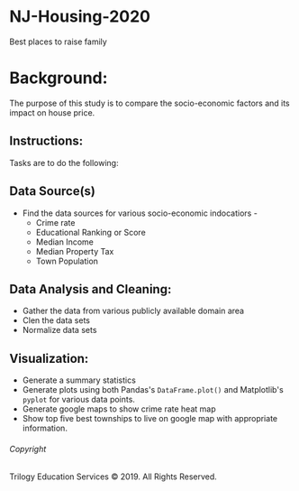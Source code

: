 # NJ-Housing-2020
Best places to raise family

# Background:

The purpose of this study is to compare the socio-economic factors and its impact on house price.  

## Instructions:

Tasks are to do the following:

## Data Source(s)
* Find the data sources for various socio-economic indocatiors -
    * Crime rate
    * Educational Ranking or Score
    * Median Income
    * Median Property Tax
    * Town Population 

## Data Analysis and Cleaning:
* Gather the data from various publicly available domain area
* Clen the data sets 
* Normalize data sets

## Visualization:
  * Generate a summary statistics
  * Generate plots using both Pandas's `DataFrame.plot()` and Matplotlib's `pyplot` for various data points. 
  * Generate google maps to show crime rate heat map
  * Show top five best townships to live on google map with appropriate information. 
  
###### Copyright
Trilogy Education Services © 2019. All Rights Reserved.



